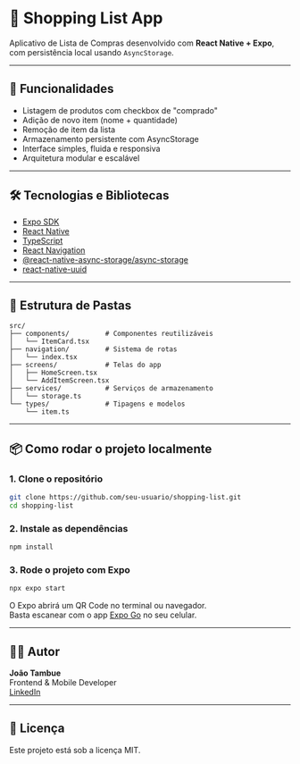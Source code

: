 # 🛒 Shopping List App

Aplicativo de Lista de Compras desenvolvido com **React Native + Expo**, com persistência local usando `AsyncStorage`.

---

## 🚀 Funcionalidades

- Listagem de produtos com checkbox de "comprado"
- Adição de novo item (nome + quantidade)
- Remoção de item da lista
- Armazenamento persistente com AsyncStorage
- Interface simples, fluida e responsiva
- Arquitetura modular e escalável

---

## 🛠️ Tecnologias e Bibliotecas

- [Expo SDK](https://docs.expo.dev/)
- [React Native](https://reactnative.dev/)
- [TypeScript](https://www.typescriptlang.org/)
- [React Navigation](https://reactnavigation.org/)
- [@react-native-async-storage/async-storage](https://react-native-async-storage.github.io/async-storage/)
- [react-native-uuid](https://www.npmjs.com/package/react-native-uuid)

---

## 📂 Estrutura de Pastas

```
src/
├── components/         # Componentes reutilizáveis
│   └── ItemCard.tsx
├── navigation/         # Sistema de rotas
│   └── index.tsx
├── screens/            # Telas do app
│   ├── HomeScreen.tsx
│   └── AddItemScreen.tsx
├── services/           # Serviços de armazenamento
│   └── storage.ts
└── types/              # Tipagens e modelos
    └── item.ts
```

---

## 📦 Como rodar o projeto localmente

### 1. Clone o repositório

```bash
git clone https://github.com/seu-usuario/shopping-list.git
cd shopping-list
```

### 2. Instale as dependências

```bash
npm install
```

### 3. Rode o projeto com Expo

```bash
npx expo start
```

O Expo abrirá um QR Code no terminal ou navegador.  
Basta escanear com o app [Expo Go](https://expo.dev/client) no seu celular.

---

## 🧑‍💻 Autor

**João Tambue**  
Frontend & Mobile Developer  
[LinkedIn](https://www.linkedin.com/in/joao-tambue)

---

## 📄 Licença

Este projeto está sob a licença MIT.
